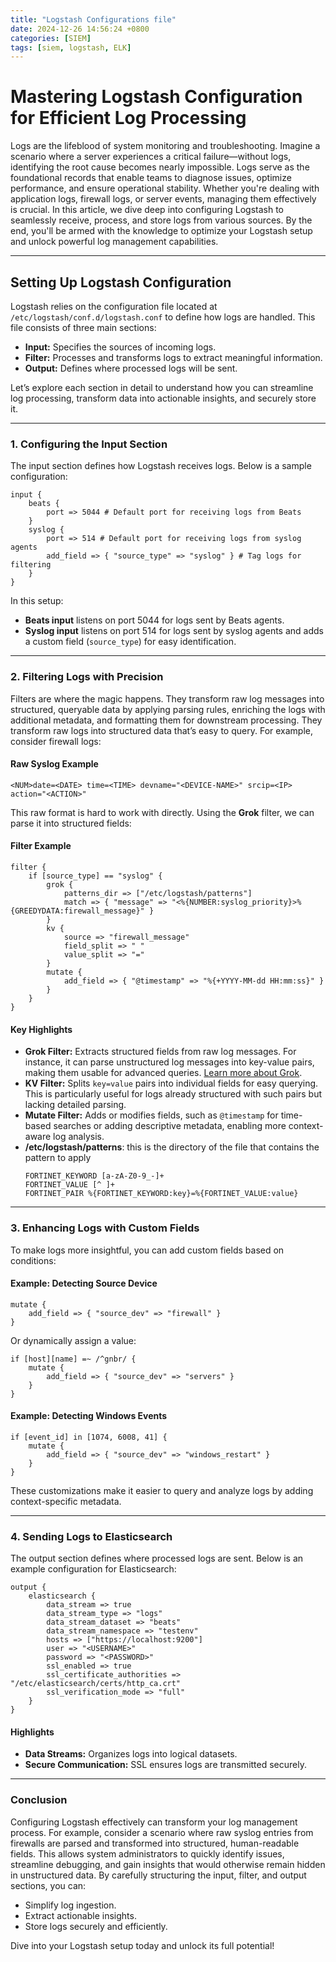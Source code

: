 ```yaml
---
title: "Logstash Configurations file"
date: 2024-12-26 14:56:24 +0800
categories: [SIEM]
tags: [siem, logstash, ELK]
---
```


# Mastering Logstash Configuration for Efficient Log Processing

Logs are the lifeblood of system monitoring and troubleshooting. Imagine a scenario where a server experiences a critical failure—without logs, identifying the root cause becomes nearly impossible. Logs serve as the foundational records that enable teams to diagnose issues, optimize performance, and ensure operational stability. Whether you're dealing with application logs, firewall logs, or server events, managing them effectively is crucial. In this article, we dive deep into configuring Logstash to seamlessly receive, process, and store logs from various sources. By the end, you'll be armed with the knowledge to optimize your Logstash setup and unlock powerful log management capabilities.

---

## Setting Up Logstash Configuration

Logstash relies on the configuration file located at `/etc/logstash/conf.d/logstash.conf` to define how logs are handled. This file consists of three main sections:

- **Input:** Specifies the sources of incoming logs.
- **Filter:** Processes and transforms logs to extract meaningful information.
- **Output:** Defines where processed logs will be sent.

Let’s explore each section in detail to understand how you can streamline log processing, transform data into actionable insights, and securely store it.

---

### 1. Configuring the Input Section

The input section defines how Logstash receives logs. Below is a sample configuration:

```plaintext
input {
    beats {
        port => 5044 # Default port for receiving logs from Beats
    }
    syslog {
        port => 514 # Default port for receiving logs from syslog agents
        add_field => { "source_type" => "syslog" } # Tag logs for filtering
    }
}
```

In this setup:
- **Beats input** listens on port 5044 for logs sent by Beats agents.
- **Syslog input** listens on port 514 for logs sent by syslog agents and adds a custom field (`source_type`) for easy identification.

---

### 2. Filtering Logs with Precision

Filters are where the magic happens. They transform raw log messages into structured, queryable data by applying parsing rules, enriching the logs with additional metadata, and formatting them for downstream processing. They transform raw logs into structured data that’s easy to query. For example, consider firewall logs:

#### Raw Syslog Example

```plaintext
<NUM>date=<DATE> time=<TIME> devname="<DEVICE-NAME>" srcip=<IP> action="<ACTION>"
```

This raw format is hard to work with directly. Using the **Grok** filter, we can parse it into structured fields:

#### Filter Example

```plaintext
filter {
    if [source_type] == "syslog" {
        grok {
            patterns_dir => ["/etc/logstash/patterns"]
            match => { "message" => "<%{NUMBER:syslog_priority}>%{GREEDYDATA:firewall_message}" }
        }
        kv {
            source => "firewall_message"
            field_split => " "
            value_split => "="
        }
        mutate {
            add_field => { "@timestamp" => "%{+YYYY-MM-dd HH:mm:ss}" }
        }
    }
}
```

#### Key Highlights
- **Grok Filter:** Extracts structured fields from raw log messages. For instance, it can parse unstructured log messages into key-value pairs, making them usable for advanced queries. [Learn more about Grok](https://www.elastic.co/guide/en/logstash/current/plugins-filters-grok.html).
- **KV Filter:** Splits `key=value` pairs into individual fields for easy querying. This is particularly useful for logs already structured with such pairs but lacking detailed parsing.
- **Mutate Filter:** Adds or modifies fields, such as `@timestamp` for time-based searches or adding descriptive metadata, enabling more context-aware log analysis.
- **/etc/logstash/patterns**: this is the directory of the file that contains the pattern to apply
    ```
    FORTINET_KEYWORD [a-zA-Z0-9_-]+
    FORTINET_VALUE [^ ]+
    FORTINET_PAIR %{FORTINET_KEYWORD:key}=%{FORTINET_VALUE:value}
    ```

---

### 3. Enhancing Logs with Custom Fields

To make logs more insightful, you can add custom fields based on conditions:

#### Example: Detecting Source Device

```plaintext
mutate {
    add_field => { "source_dev" => "firewall" }
}
```

Or dynamically assign a value:

```plaintext
if [host][name] =~ /^gnbr/ {
    mutate {
        add_field => { "source_dev" => "servers" }
    }
}
```

#### Example: Detecting Windows Events

```plaintext
if [event_id] in [1074, 6008, 41] {
    mutate {
        add_field => { "source_dev" => "windows_restart" }
    }
}
```

These customizations make it easier to query and analyze logs by adding context-specific metadata.

---

### 4. Sending Logs to Elasticsearch

The output section defines where processed logs are sent. Below is an example configuration for Elasticsearch:

```plaintext
output {
    elasticsearch {
        data_stream => true
        data_stream_type => "logs"
        data_stream_dataset => "beats"
        data_stream_namespace => "testenv"
        hosts => ["https://localhost:9200"]
        user => "<USERNAME>"
        password => "<PASSWORD>"
        ssl_enabled => true
        ssl_certificate_authorities => "/etc/elasticsearch/certs/http_ca.crt"
        ssl_verification_mode => "full"
    }
}
```

#### Highlights
- **Data Streams:** Organizes logs into logical datasets.
- **Secure Communication:** SSL ensures logs are transmitted securely.

---

### Conclusion

Configuring Logstash effectively can transform your log management process. For example, consider a scenario where raw syslog entries from firewalls are parsed and transformed into structured, human-readable fields. This allows system administrators to quickly identify issues, streamline debugging, and gain insights that would otherwise remain hidden in unstructured data. By carefully structuring the input, filter, and output sections, you can:
- Simplify log ingestion.
- Extract actionable insights.
- Store logs securely and efficiently.

Dive into your Logstash setup today and unlock its full potential!

